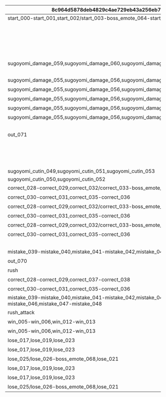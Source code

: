 |8c964d5878deb4829c4ae729eb43a256eb7f2e607faff9c159385754293c5ba3|0848bfd382311b669c03d1f11cba1fe2047afe4a1748e47e5c9f24458a38327d|49f751236310f09eaa933c9cd2267c63292a7138e4d5f0d43ba2b5d7503aa79d|0643173c2e4620d1061c6ae4999654ef576a27fe898c441aa0800585b02d098a|c988e547b0301acedfc020f79d535cfa9a9991bb996b740f554cce2ef1a21b6f|ae7cd25975d94b39159549bc24691eaac99812daf565cb3b577a809da185cfec|dfc61dfc82920db9eb46a1fea1c15f10e9550447841278f8026e7661ea265b5c|3069b105d0301224cbcd1ab5a524d5dbb93f32a88d66ff0bbcb7fbfffbf22a93|
| --- | --- | --- | --- | --- | --- | --- | --- |
|start_000-start_001,start_002/start_003-boss_emote_064-start_004||0||GAME_START|srt_inori_idle|srt_kaya_idle|srt_dragon_in,srt_dragon_idle|
|||2|まずはオレの番だな！|ENEMY_FIRST|srt_inori_idle|srt_kaya_idle|srt_dragon_idle|
|||2|「{0}」か\n「{1}」で始まるのは…|ENEMY_TURN1|srt_inori_idle|srt_kaya_waiting|srt_dragon_idle|
|||2|「{0}」か\nうーん、「{1}」で始まる言葉ねえ…|ENEMY_TURN2|srt_inori_idle|srt_kaya_waiting|srt_dragon_idle|
|||2|「{0}」か\nオッケー、次は「{1}」だな|ENEMY_TURN3|srt_inori_idle|srt_kaya_waiting|srt_dragon_idle|
|sugoyomi_damage_059,sugoyomi_damage_060,sugoyomi_damage_061,sugoyomi_damage_062,sugoyomi_damage_063|srt_homare_help|0||ENEMY_HELP||srt_kaya_help||
|||0||ENEMY_FLASH||srt_kaya_flash||
|sugoyomi_damage_055,sugoyomi_damage_056,sugoyomi_damage_057,sugoyomi_damage_058||2|「{0}」だ！|ENEMY_SELECT1|srt_inori_react_1,srt_inori_idle|srt_kaya_select_1,srt_kaya_waiting|srt_dragon_react_1,srt_dragon_idle|
|sugoyomi_damage_055,sugoyomi_damage_056,sugoyomi_damage_057,sugoyomi_damage_058||2|「{0}」だな！|ENEMY_SELECT2|srt_inori_react_1,srt_inori_idle|srt_kaya_select_1,srt_kaya_waiting|srt_dragon_react_1,srt_dragon_idle|
|sugoyomi_damage_055,sugoyomi_damage_056,sugoyomi_damage_057,sugoyomi_damage_058||2|「{0}」だぜ！|ENEMY_SELECT3|srt_inori_react_1,srt_inori_idle|srt_kaya_select_1,srt_kaya_waiting|srt_dragon_react_1,srt_dragon_idle|
|sugoyomi_damage_055,sugoyomi_damage_056,sugoyomi_damage_057,sugoyomi_damage_058||2|「{0}」ってのはどうだ！|ENEMY_SELECT_GREAT1|srt_inori_react_1,srt_inori_idle|srt_kaya_select_1,srt_kaya_waiting|srt_dragon_react_1,srt_dragon_idle|
|sugoyomi_damage_055,sugoyomi_damage_056,sugoyomi_damage_057,sugoyomi_damage_058||2|へっへーん！「{0}」だ！|ENEMY_SELECT_GREAT2|srt_inori_react_1,srt_inori_idle|srt_kaya_select_1,srt_kaya_waiting|srt_dragon_react_1,srt_dragon_idle|
|||-1||ENEMY_SELECT_WAIT||||
|out_071||1|カヤぴぃ、「ん」がついてるですよ……|ENEMY_SELECT_N||srt_kaya_shock||
|||1|「{0}」ですか\n次は「{1}」で始まる言葉ですね|PLAYER_TURN1|srt_inori_thinking|srt_kaya_waiting|srt_dragon_thinking|
|||1|「{0}」ですか\nうーん、「{1}」で始まる言葉は…|PLAYER_TURN2|srt_inori_thinking|srt_kaya_waiting|srt_dragon_thinking|
|||1|なるほど「{0}」ですね\nふむふむ、「{1}」で始まる言葉は…|PLAYER_TURN3|srt_inori_thinking|srt_kaya_waiting|srt_dragon_thinking|
|sugoyomi_cutin_049,sugoyomi_cutin_051,sugoyomi_cutin_053||1||PLAYER_CUTIN_GREAT||||
|sugoyomi_cutin_050,sugoyomi_cutin_052||1||PLAYER_CUTIN_PRICONNE||||
|correct_028-correct_029,correct_032/correct_033-boss_emote_067-correct_034,correct_037-correct_038||1|「{0}」です！|PLAYER_SELECT1|srt_inori_select_1,srt_inori_idle|srt_kaya_react_1,srt_kaya_waiting|srt_dragon_select_1,srt_dragon_idle|
|correct_030-correct_031,correct_035-correct_036||1|「{0}」ですね！|PLAYER_SELECT2|srt_inori_select_2,srt_inori_idle|srt_kaya_react_2,srt_kaya_waiting|srt_dragon_select_2,srt_dragon_idle|
|correct_028-correct_029,correct_032/correct_033-boss_emote_067-correct_034,correct_037-correct_038||1|「{0}」なんてどうです！|PLAYER_SELECT_GREAT1|srt_inori_select_1,srt_inori_idle|srt_kaya_react_1,srt_kaya_waiting|srt_dragon_select_1,srt_dragon_idle|
|correct_030-correct_031,correct_035-correct_036||1|ふふ～ん♪「{0}」です！|PLAYER_SELECT_GREAT2|srt_inori_select_2,srt_inori_idle|srt_kaya_react_2,srt_kaya_waiting|srt_dragon_select_2,srt_dragon_idle|
|correct_028-correct_029,correct_032/correct_033-boss_emote_067-correct_034,correct_037-correct_038||1|ふっふっふ、ずばり\n「{0}」です！|PLAYER_SELECT_PRECONNE1|srt_inori_select_1,srt_inori_idle|srt_kaya_react_1,srt_kaya_waiting|srt_dragon_select_1,srt_dragon_idle|
|correct_030-correct_031,correct_035-correct_036||1|ひらめいたです！\n「{0}」ですね！|PLAYER_SELECT_PRECONNE2|srt_inori_select_2,srt_inori_idle|srt_kaya_react_2,srt_kaya_waiting|srt_dragon_select_2,srt_dragon_idle|
|||-1||PLAYER_SELECT_WAIT||||
|mistake_039-mistake_040,mistake_041-mistake_042,mistake_043-mistake_044,mistake_045-mistake_046||1|はうっ！ま、間違ったです…|PLAYER_MISS|srt_inori_miss,srt_inori_thinking|srt_kaya_react_3,srt_kaya_waiting|srt_dragon_miss,srt_dragon_thinking|
|out_070||2|おいおい、「ん」がついてるじゃねえか……|PLAYER_SELECT_N|srt_inori_shock|srt_kaya_react_4||
|rush||1|どんどんいくですよ！|INFEVER|srt_inori_thinking|srt_kaya_infever|srt_dragon_thinking|
|correct_028-correct_029,correct_037-correct_038||1|「{0}」です！|FEVER_SELECT1|srt_inori_select_1||srt_dragon_select_1|
|correct_030-correct_031,correct_035-correct_036||1|「{0}」ですね！|FEVER_SELECT2|srt_inori_select_2||srt_dragon_select_2|
|mistake_039-mistake_040,mistake_041-mistake_042,mistake_043-mistake_044,mistake_045-mistake_046,mistake_047-mistake_048||1|はうっ！ま、間違ったです…|FEVER_MISS|srt_inori_miss||srt_dragon_miss|
|rush_attack||1|覚悟するです！|FEVER_DAMAGE|srt_inori_fever_attack|srt_kaya_fever_damage|srt_dragon_fever_attack|
|win_005-win_006,win_012-win_013||1|あたしたちの勝ちですよ！！|WIN_HP|srt_inori_win_1|srt_kaya_lose|srt_dragon_win|
|win_005-win_006,win_012-win_013||1|あたしたちの勝ちですよ！！|WIN_N|srt_inori_win_1||srt_dragon_win|
|lose_017,lose_019,lose_023||1|あうぅ…あたしの負けです…|LOSE_MISS|srt_inori_lose|srt_kaya_win|srt_dragon_lose|
|lose_017,lose_019,lose_023||1|あうぅ…あたしの負けです…|LOSE_N|||srt_dragon_miss|
|lose_025/lose_026-boss_emote_068,lose_021||1|じ、時間切れですか！？油断したです… |TIMEUP|srt_inori_lose|srt_kaya_win|srt_dragon_lose|
|lose_017,lose_019,lose_023||1|あうぅ…あたしの負けです…\n「{0}」があったです…|LOSE_MISS2|srt_inori_lose|srt_kaya_win|srt_dragon_lose|
|lose_017,lose_019,lose_023||1|あうぅ…あたしの負けです…\n「{0}」があったです…|LOSE_N2|||srt_dragon_miss|
|lose_025/lose_026-boss_emote_068,lose_021||1|じ、時間切れですか！？油断したです… \n「{0}」があったです…|TIMEUP2|srt_inori_lose|srt_kaya_win|srt_dragon_lose|